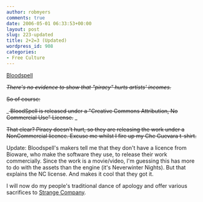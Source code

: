 ```yaml
---
author: robmyers
comments: true
date: 2006-05-01 06:33:53+00:00
layout: post
slug: 223-updated
title: 2+2=3 (Updated)
wordpress_id: 908
categories:
- Free Culture
---
```


[Bloodspell](http://www.bloodspell.com/commons)  
  
<strike>_There's no evidence to show that "piracy" hurts artists' incomes._</strike>  
  
<strike>So of course:</strike>  
  
_<strike>  BloodSpell is released under a "Creative Commons Attribution, No Commercial Use" License.</strike> _  
  
<strike>That clear? Piracy doesn't hurt, so they are releasing the work under a NonCommercial licence. Excuse me whilst I fire up my Che Guevara t-shirt.</strike>  
  
Update: Bloodspell's makers tell me that they don't have a licence from Bioware, who make the software they use, to release their work commercially. Since the work is a movie/video, I'm guessing this has more to do with the assets than the engine (it's Neverwinter Nights). But that explains the NC license. And makes it cool that they got it.  
  
I will now do my people's traditional dance of apology and offer various sacrifices to [Strange Company](http://www.strangecompany.org/).  


